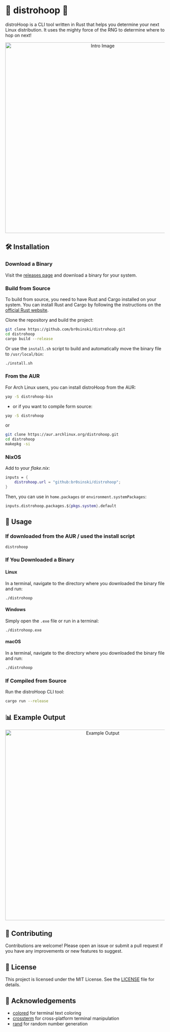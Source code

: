 # 🐧 distrohoop 🐧

distroHoop is a CLI tool written in Rust that helps you determine your next Linux distribution. It uses the mighty force of the RNG to determine where to hop on next!

<div align="center">
    <img src="/img/intro.png" alt="Intro Image" width="600">
</div>

## 🛠️ Installation


### Download a Binary

Visit the [releases page](https://github.com/br0sinski/distrohoop/releases) and download a binary for your system.

### Build from Source

To build from source, you need to have Rust and Cargo installed on your system. You can install Rust and Cargo by following the instructions on the [official Rust website](https://www.rust-lang.org/tools/install).

Clone the repository and build the project:

```sh
git clone https://github.com/br0sinski/distrohoop.git
cd distrohoop
cargo build --release
```

Or use the `install.sh` script to build and automatically move the binary file to `/usr/local/bin`:

```sh
./install.sh
```

### From the AUR

For Arch Linux users, you can install distroHoop from the AUR:
```sh
yay -S distrohoop-bin
```
- or if you want to compile form source:

```sh
yay -S distrohoop
```

or

```sh
git clone https://aur.archlinux.org/distrohoop.git
cd distrohoop
makepkg -si
```

### NixOS
Add to your *flake.nix*:
```nix
inputs = {
    distrohoop.url = "github:br0sinski/distrohoop";
}
```

Then, you can use in `home.packages` or `environment.systemPackages`:
```nix
inputs.distrohoop.packages.${pkgs.system}.default
```

## 🚀 Usage

### If downloaded from the AUR / used the install script
```sh
distrohoop
```

### If You Downloaded a Binary

#### Linux

In a terminal, navigate to the directory where you downloaded the binary file and run:

```sh
./distrohoop
```

#### Windows

Simply open the `.exe` file or run in a terminal:

```sh
./distrohoop.exe
```

#### macOS

In a terminal, navigate to the directory where you downloaded the binary file and run:

```sh
./distrohoop
```

### If Compiled from Source

Run the distroHoop CLI tool:

```sh
cargo run --release
```

## 📊 Example Output

<div align="center">
    <img src="/img/example.gif" alt="Example Output" width="600">
</div>

## 🤝 Contributing

Contributions are welcome! Please open an issue or submit a pull request if you have any improvements or new features to suggest.

## 📄 License

This project is licensed under the MIT License. See the [LICENSE](LICENSE) file for details.

## 🙏 Acknowledgements

- [colored](https://github.com/mackwic/colored) for terminal text coloring
- [crossterm](https://github.com/crossterm-rs/crossterm) for cross-platform terminal manipulation
- [rand](https://github.com/rust-random/rand) for random number generation

